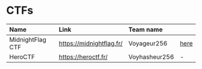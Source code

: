 # CTFs

| Name | Link | Team name |  |
| :- | :- | :- | :- |
| MidnightFlag CTF | https://midnightflag.fr/ | Voyageur256 | [here](https://github.com/Mathsyo/CTFs/tree/main/MidnightFlagCTF) |
| HeroCTF | https://heroctf.fr/ | Voyhasheur256 | - |
